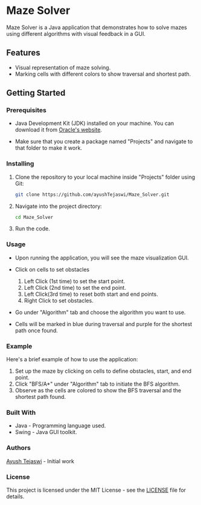# Maze Solver

Maze Solver is a Java application that demonstrates how to solve mazes using different algorithms with visual feedback in a GUI.

## Features

- Visual representation of maze solving.
- Marking cells with different colors to show traversal and shortest path.

## Getting Started

### Prerequisites

- Java Development Kit (JDK) installed on your machine. You can download it from [Oracle's website](https://www.oracle.com/java/technologies/javase-downloads.html).

- Make sure that you create a package named "Projects" and navigate to that folder to make it work.

  

### Installing


1. Clone the repository to your local machine inside "Projects" folder using Git:

   ```bash
   git clone https://github.com/ayushTejaswi/Maze_Solver.git

2. Navigate into the project directory:

    ```bash
    cd Maze_Solver

 3. Run the code.
    
### Usage
- Upon running the application, you will see the maze visualization GUI.
- Click on cells to set obstacles
  
  1. Left Click (1st time) to set the start point.
  2. Left Click (2nd time) to set the end point.
  3. Left Click(3rd time) to reset both start and end points.
  4. Right Click to set obstacles.
    
- Go under "Algorithm" tab and choose the algorithm you want to use.
- Cells will be marked in blue during traversal and purple for the shortest path once found.
  
### Example
Here's a brief example of how to use the application:

1. Set up the maze by clicking on cells to define obstacles, start, and end point.
2. Click "BFS/A*" under "Algorithm" tab to initiate the BFS algorithm.
3. Observe as the cells are colored to show the BFS traversal and the shortest path found.

### Built With
- Java - Programming language used.
- Swing - Java GUI toolkit.

  
### Authors
[Ayush Tejaswi](https://github.com/ayushTejaswi) - Initial work
### License

This project is licensed under the MIT License - see the [LICENSE](MIT) file for details.


   


